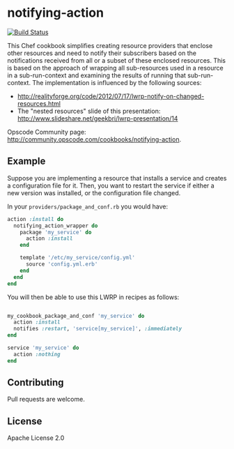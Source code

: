 # notifying-action

[![Build Status](https://travis-ci.org/clearstorydata-cookbooks/notifying-action.svg?branch=master)](https://travis-ci.org/clearstorydata-cookbooks/notifying-action)

This Chef cookbook simplifies creating resource providers that enclose other resources and need to
notify their subscribers based on the notifications received from all or a subset of these
enclosed resources. This is based on the approach of wrapping all sub-resources used in a resource
in a sub-run-context and examining the results of running that sub-run-context. The implementation
is influenced by the following sources:

* http://realityforge.org/code/2012/07/17/lwrp-notify-on-changed-resources.html
* The "nested resources" slide of this presentation:
  http://www.slideshare.net/geekbri/lwrp-presentation/14

Opscode Community page: http://community.opscode.com/cookbooks/notifying-action.

## Example

Suppose you are implementing a resource that installs a service
and creates a configuration file for it. Then, you want to restart the service if either a new
version was installed, or the configuration file changed.

In your `providers/package_and_conf.rb` you would have:

```ruby
action :install do
  notifying_action_wrapper do
    package 'my_service' do
      action :install
    end

    template '/etc/my_service/config.yml'
      source 'config.yml.erb'
    end
  end
end
```

You will then be able to use this LWRP in recipes as follows:

```ruby

my_cookbook_package_and_conf 'my_service' do
  action :install
  notifies :restart, 'service[my_service]', :immediately
end

service 'my_service' do
  action :nothing
end
```


## Contributing

Pull requests are welcome.

## License

Apache License 2.0
